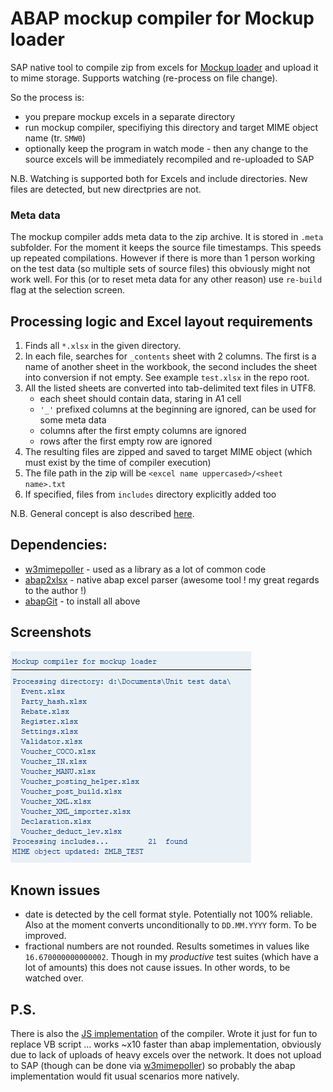 # ABAP mockup compiler for Mockup loader

SAP native tool to compile zip from excels for [Mockup loader](https://github.com/sbcgua/mockup_loader) and upload it to mime storage. Supports watching (re-process on file change).

So the process is:
- you prepare mockup excels in a separate directory
- run mockup compiler, specifiying this directory and target MIME object name (tr. `SMW0`)
- optionally keep the program in watch mode - then any change to the source excels will be immediately recompiled and re-uploaded to SAP

N.B. Watching is supported both for Excels and include directories. New files are detected, but new directpries are not.

### Meta data

The mockup compiler adds meta data to the zip archive. It is stored in `.meta` subfolder. For the moment it keeps the source file timestamps. This speeds up  repeated compilations. However if there is more than 1 person working on the test data (so multiple sets of source files) this obviously might not work well. For this (or to reset meta data for any other reason) use `re-build` flag at the selection screen.

## Processing logic and Excel layout requirements

1. Finds all `*.xlsx` in the given directory.
2. In each file, searches for `_contents` sheet with 2 columns. The first is a name of another sheet in the workbook, the second includes the sheet into conversion if not empty. See example `test.xlsx` in the repo root.
3. All the listed sheets are converted into tab-delimited text files in UTF8.
    - each sheet should contain data, staring in A1 cell
    - `'_'` prefixed columns at the beginning are ignored, can be used for some meta data
    - columns after the first empty columns are ignored
    - rows after the first empty row are ignored
4. The resulting files are zipped and saved to target MIME object (which must exist by the time of compiler execution)
5. The file path in the zip will be `<excel name uppercased>/<sheet name>.txt`
6. If specified, files from `includes` directory explicitly added too

N.B. General concept is also described [here](https://github.com/sbcgua/mockup_loader/blob/master/EXCEL2TXT.md).

## Dependencies:
- [w3mimepoller](https://github.com/sbcgua/abap_w3mi_poller) - used as a library as a lot of common code
- [abap2xlsx](https://github.com/ivanfemia/abap2xlsx) - native abap excel parser (awesome tool ! my great regards to the author !)
- [abapGit](https://github.com/larshp/abapGit) - to install all above

## Screenshots

![screenshot](mc-screenshot.png)

## Known issues

- date is detected by the cell format style. Potentially not 100% reliable. Also at the moment converts unconditionally to `DD.MM.YYYY` form. To be improved.
- fractional numbers are not rounded. Results sometimes in values like `16.670000000000002`. Though in my *productive* test suites (which have a lot of amounts) this does not cause issues. In other words, to be watched over.

## P.S.

There is also the [JS implementation](https://github.com/sbcgua/mockup-compiler-js) of the compiler. Wrote it just for fun to replace VB script ... works ~x10 faster than abap implementation, obviously due to lack of uploads of heavy excels over the network. It does not upload to SAP (though can be done via [w3mimepoller](https://github.com/sbcgua/abap_w3mi_poller)) so probably the abap implementation would fit usual scenarios more natively.
